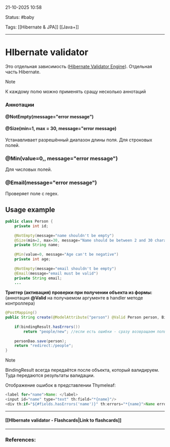 
21-10-2025 10:58

Status: #baby 

Tags: [[Hibernate & JPA]] [[Java+]]

---
# HIbernate validator

Это отдельная зависимость ([Hibernate Validator Engine](https://mvnrepository.com/artifact/org.hibernate.validator/hibernate-validator)). Отдельная часть Hibernate.

> [!note] 
> К каждому полю можно применять сращу несколько аннотаций
> 
### Аннотации

#### @NotEmpty(message="error message")




#### @Size(min=1, max = 30, message="error message)

Устанавливает разрешённый диапазон длины поля. 
Для строковых полей.


### @Min(value=0,, message="error message")

Для числовых полей.


### @Email(message="error message")

Проверяет поле с regex.




## Usage example

```java
public class Person {  
    private int id;  
  
    @NotEmpty(message="name shouldn't be empty")  
    @Size(min=2, max=30, message="Name should be between 2 and 30 characters")  
    private String name;  
  
    @Min(value=0, message="Age can't be negative")  
    private int age;  
  
    @NotEmpty(message="email shouldn't be empty")  
	@Email(message="email must be valid")
    private String email;
    ...
```

**Триггер (активация) проверки при получении объекта из формы:**
(аннотация **@Valid** на получаемом аргументе в handler методе контроллера)
```java
@PostMapping()  
public String create(@ModelAttribute("person") @Valid Person person, BindingResult bindingResult) {
  
    if(bindingResult.hasErrors())  
        return "people/new"; //если есть ошибки - сразу возвращаем пользователя обратно на формуpersonDao.save(person);
          
    personDao.save(person);  
    return "redirect:/people";  
}
```

> [!note]
> BindingResult всегда передаётся после объекта, который валидируем. Туда передаются результаты валидации.

Отображение ошибок в представлении Thymeleaf:
```java
<label for="name">Name: </label>  
<input id="name" type="text" th:field="*{name}"/>  
<div th:if="${#fields.hasErrors('name')}" th:errors="*{name}">Name error</div>
```

----
#### [[HIbernate validator - Flashcards|Link to flashcards]]



---
### References:

